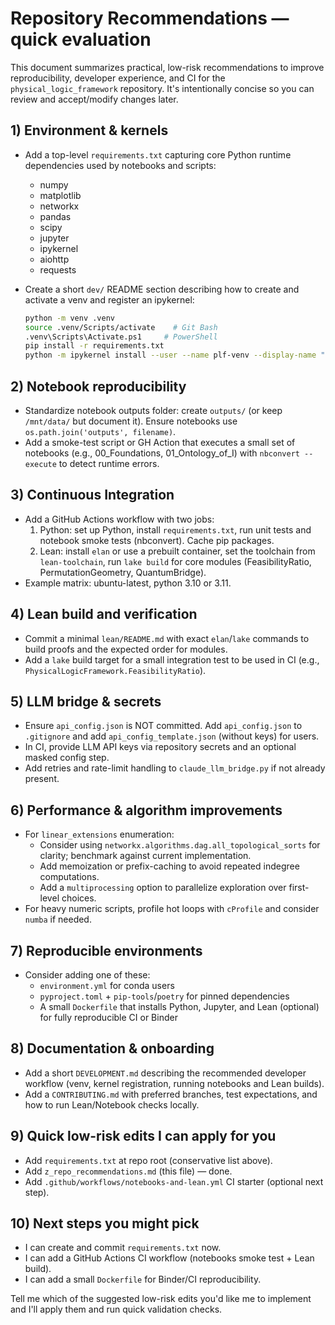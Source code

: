# Repository Recommendations — quick evaluation

This document summarizes practical, low-risk recommendations to improve reproducibility, developer experience, and CI for the `physical_logic_framework` repository. It's intentionally concise so you can review and accept/modify changes later.

## 1) Environment & kernels
- Add a top-level `requirements.txt` capturing core Python runtime dependencies used by notebooks and scripts:
  - numpy
  - matplotlib
  - networkx
  - pandas
  - scipy
  - jupyter
  - ipykernel
  - aiohttp
  - requests

- Create a short `dev/` README section describing how to create and activate a venv and register an ipykernel:
  ```bash
  python -m venv .venv
  source .venv/Scripts/activate    # Git Bash
  .venv\Scripts\Activate.ps1     # PowerShell
  pip install -r requirements.txt
  python -m ipykernel install --user --name plf-venv --display-name "PLF (.venv)"
  ```

## 2) Notebook reproducibility
- Standardize notebook outputs folder: create `outputs/` (or keep `/mnt/data/` but document it). Ensure notebooks use `os.path.join('outputs', filename)`.
- Add a smoke-test script or GH Action that executes a small set of notebooks (e.g., 00_Foundations, 01_Ontology_of_I) with `nbconvert --execute` to detect runtime errors.

## 3) Continuous Integration
- Add a GitHub Actions workflow with two jobs:
  1. Python: set up Python, install `requirements.txt`, run unit tests and notebook smoke tests (nbconvert). Cache pip packages.
  2. Lean: install `elan` or use a prebuilt container, set the toolchain from `lean-toolchain`, run `lake build` for core modules (FeasibilityRatio, PermutationGeometry, QuantumBridge).
- Example matrix: ubuntu-latest, python 3.10 or 3.11.

## 4) Lean build and verification
- Commit a minimal `lean/README.md` with exact `elan`/`lake` commands to build proofs and the expected order for modules.
- Add a `lake` build target for a small integration test to be used in CI (e.g., `PhysicalLogicFramework.FeasibilityRatio`).

## 5) LLM bridge & secrets
- Ensure `api_config.json` is NOT committed. Add `api_config.json` to `.gitignore` and add `api_config_template.json` (without keys) for users.
- In CI, provide LLM API keys via repository secrets and an optional masked config step.
- Add retries and rate-limit handling to `claude_llm_bridge.py` if not already present.

## 6) Performance & algorithm improvements
- For `linear_extensions` enumeration:
  - Consider using `networkx.algorithms.dag.all_topological_sorts` for clarity; benchmark against current implementation.
  - Add memoization or prefix-caching to avoid repeated indegree computations.
  - Add a `multiprocessing` option to parallelize exploration over first-level choices.
- For heavy numeric scripts, profile hot loops with `cProfile` and consider `numba` if needed.

## 7) Reproducible environments
- Consider adding one of these:
  - `environment.yml` for conda users
  - `pyproject.toml` + `pip-tools`/`poetry` for pinned dependencies
  - A small `Dockerfile` that installs Python, Jupyter, and Lean (optional) for fully reproducible CI or Binder

## 8) Documentation & onboarding
- Add a short `DEVELOPMENT.md` describing the recommended developer workflow (venv, kernel registration, running notebooks and Lean builds).
- Add a `CONTRIBUTING.md` with preferred branches, test expectations, and how to run Lean/Notebook checks locally.

## 9) Quick low-risk edits I can apply for you
- Add `requirements.txt` at repo root (conservative list above).
- Add `z_repo_recommendations.md` (this file) — done.
- Add `.github/workflows/notebooks-and-lean.yml` CI starter (optional next step).

## 10) Next steps you might pick
- I can create and commit `requirements.txt` now.
- I can add a GitHub Actions CI workflow (notebooks smoke test + Lean build).
- I can add a small `Dockerfile` for Binder/CI reproducibility.

Tell me which of the suggested low-risk edits you'd like me to implement and I'll apply them and run quick validation checks.